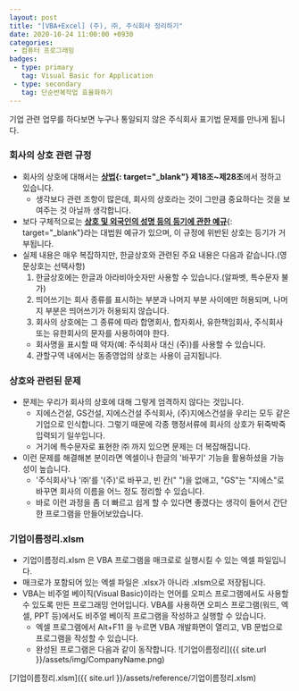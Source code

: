 ```yaml
---
layout: post
title: "[VBA+Excel] (주), ㈜, 주식회사 정리하기"
date: 2020-10-24 11:00:00 +0930
categories: 
 - 컴퓨터 프로그래밍
badges:
 - type: primary
   tag: Visual Basic for Application
 - type: secondary
   tag: 단순반복작업 효율화하기
---
```


기업 관련 업무를 하다보면 누구나 통일되지 않은 주식회사 표기법 문제를 만나게 됩니다.

<!--more-->

### **회사의 상호 관련 규정**

- 회사의 상호에 대해서는 **[상법](https://www.law.go.kr/%EB%B2%95%EB%A0%B9/%EC%83%81%EB%B2%95){: target="_blank"} 제18조~제28조**에서 정하고 있습니다.
  - 생각보다 관련 조항이 많은데, 회사의 상호라는 것이 그만큼 중요하다는 것을 보여주는 것 아닐까 생각합니다.
- 보다 구체적으로는 [**상호 및 외국인의 성명 등의 등기에 관한 예규**](https://glaw.scourt.go.kr/wsjo/gchick/sjo330.do?contId=2200025#1607674688597){: target="_blank"}라는 대법원 예규가 있으며, 이 규정에 위반된 상호는 등기가 거부됩니다.
- 실제 내용은 매우 복잡하지만, 한글상호와 관련된 주요 내용은 다음과 같습니다.(영문상호는 선택사항)
  1. 한글상호에는 한글과 아라비아숫자만 사용할 수 있습니다.(알파벳, 특수문자 불가)
  2. 띄어쓰기는 회사 종류를 표시하는 부분과 나머지 부분 사이에만 허용되며, 나머지 부분은 띄어쓰기가 허용되지 않습니다.
  3. 회사의 상호에는 그 종류에 따라 합명회사, 합자회사, 유한책임회사, 주식회사 또는 유한회사의 문자를 사용하여야 한다.
    - 회사명을 표시할 때 약자(예: 주식회사 대신 (주))를 사용할 수 있습니다.
  4. 관할구역 내에서는 동종영업의 상호는 사용이 금지됩니다.

### **상호와 관련된 문제**

- 문제는 우리가 회사의 상호에 대해 그렇게 엄격하지 않다는 것입니다.
  - 지에스건설, GS건설, 지에스건설 주식회사, (주)지에스건설을 우리는 모두 같은 기업으로 인식합니다. 그렇기 때문에 각종 행정서류에 회사의 상호가 뒤죽박죽 입력되기 일쑤입니다.
  - 거기에 특수문자로 표현한 ㈜ 까지 있으면 문제는 더 복잡해집니다.
- 이런 문제를 해결해본 분이라면 엑셀이나 한글의 '바꾸기' 기능을 활용하셨을 가능성이 높습니다.
  - '주식회사'나 '㈜'를 '(주)'로 바꾸고, 빈 칸(" ")을 없애고, "GS"는 "지에스"로 바꾸면 회사의 이름을 어느 정도 정리할 수 있습니다.
  - 바로 이런 과정을 좀 더 빠르고 쉽게 할 수 있다면 좋겠다는 생각이 들어서 간단한 프로그램을 만들어보았습니다.
  
### **기업이름정리.xlsm**

-  기업이름정리.xlsm 은 VBA 프로그램을 매크로로 실행시킬 수 있는 엑셀 파일입니다.
  - 매크로가 포함되어 있는 엑셀 파일은 .xlsx가 아니라 .xlsm으로 저장됩니다.
- VBA는 비주얼 베이직(Visual Basic)이라는 언어를 오피스 프로그램에서도 사용할 수 있도록 만든 프로그래밍 언어입니다. VBA를 사용하면 오피스 프로그램(워드, 엑셀, PPT 등)에서도 비주얼 베이직 프로그램을 작성하고 실행할 수 있습니다.
  - 엑셀 프로그램에서 Alt+F11 을 누르면 VBA 개발화면이 열리고, VB 문법으로 프로그램을 작성할 수 있습니다.
  - 완성된 프로그램은 다음과 같이 동작합니다.
![기업이름정리]({{ site.url }}/assets/img/CompanyName.png)  

[기업이름정리.xlsm]({{ site.url }}/assets/reference/기업이름정리.xlsm)  
